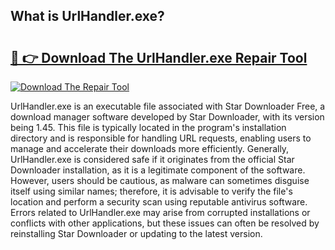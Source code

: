 ## What is UrlHandler.exe? 

# <h2><a href="https://exedetect.com/download.php?UrlHandler.exe">🔗 👉 Download The UrlHandler.exe Repair Tool</a></h2>

[![Download The Repair Tool](https://exedetect.com/download-button.jpg)](https://exedetect.com/download.php?UrlHandler.exe)

UrlHandler.exe is an executable file associated with Star Downloader Free, a download manager software developed by Star Downloader, with its version being 1.45. This file is typically located in the program's installation directory and is responsible for handling URL requests, enabling users to manage and accelerate their downloads more efficiently. Generally, UrlHandler.exe is considered safe if it originates from the official Star Downloader installation, as it is a legitimate component of the software. However, users should be cautious, as malware can sometimes disguise itself using similar names; therefore, it is advisable to verify the file's location and perform a security scan using reputable antivirus software. Errors related to UrlHandler.exe may arise from corrupted installations or conflicts with other applications, but these issues can often be resolved by reinstalling Star Downloader or updating to the latest version.